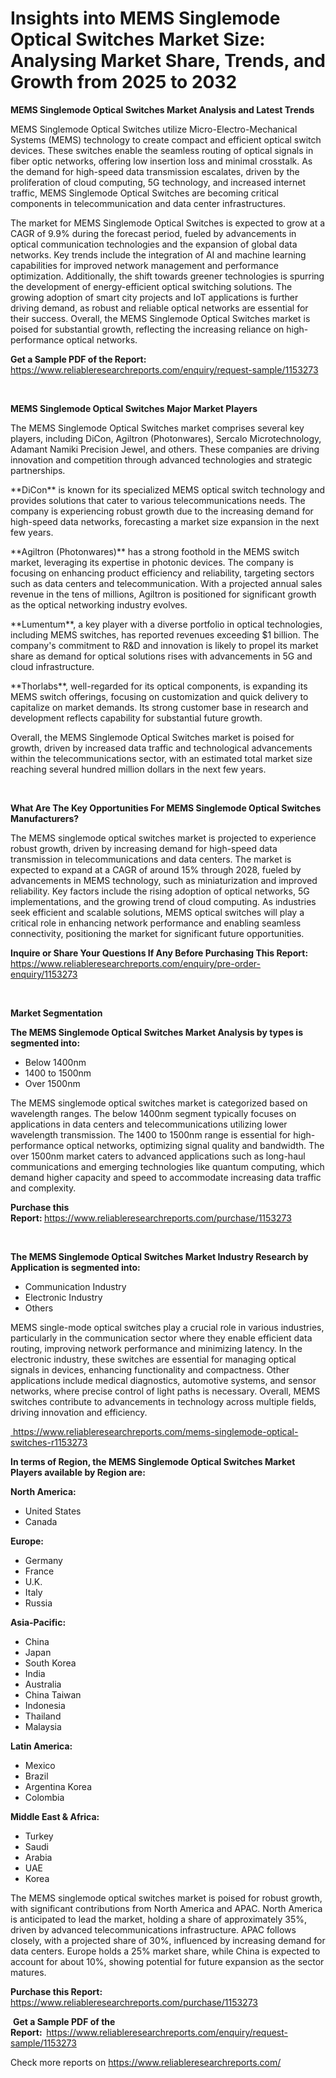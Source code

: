 <p><h1>Insights into MEMS Singlemode Optical Switches Market Size: Analysing Market Share, Trends, and Growth from 2025 to 2032</h1></p><p><strong>MEMS Singlemode Optical Switches Market Analysis and Latest Trends</strong></p>
<p><p>MEMS Singlemode Optical Switches utilize Micro-Electro-Mechanical Systems (MEMS) technology to create compact and efficient optical switch devices. These switches enable the seamless routing of optical signals in fiber optic networks, offering low insertion loss and minimal crosstalk. As the demand for high-speed data transmission escalates, driven by the proliferation of cloud computing, 5G technology, and increased internet traffic, MEMS Singlemode Optical Switches are becoming critical components in telecommunication and data center infrastructures.</p><p>The market for MEMS Singlemode Optical Switches is expected to grow at a CAGR of 9.9% during the forecast period, fueled by advancements in optical communication technologies and the expansion of global data networks. Key trends include the integration of AI and machine learning capabilities for improved network management and performance optimization. Additionally, the shift towards greener technologies is spurring the development of energy-efficient optical switching solutions. The growing adoption of smart city projects and IoT applications is further driving demand, as robust and reliable optical networks are essential for their success. Overall, the MEMS Singlemode Optical Switches market is poised for substantial growth, reflecting the increasing reliance on high-performance optical networks.</p></p>
<p><strong>Get a Sample PDF of the Report:&nbsp;</strong> <a href="https://www.reliableresearchreports.com/enquiry/request-sample/1153273?utm_campaign=2327&utm_medium=2&utm_source=Github&utm_content=ia&utm_term=13022025&utm_id=mems-singlemode-optical-switches">https://www.reliableresearchreports.com/enquiry/request-sample/1153273</a></p>
<p>&nbsp;</p>
<p><strong>MEMS Singlemode Optical Switches Major Market Players</strong></p>
<p><p>The MEMS Singlemode Optical Switches market comprises several key players, including DiCon, Agiltron (Photonwares), Sercalo Microtechnology, Adamant Namiki Precision Jewel, and others. These companies are driving innovation and competition through advanced technologies and strategic partnerships.</p><p>**DiCon** is known for its specialized MEMS optical switch technology and provides solutions that cater to various telecommunications needs. The company is experiencing robust growth due to the increasing demand for high-speed data networks, forecasting a market size expansion in the next few years.</p><p>**Agiltron (Photonwares)** has a strong foothold in the MEMS switch market, leveraging its expertise in photonic devices. The company is focusing on enhancing product efficiency and reliability, targeting sectors such as data centers and telecommunication. With a projected annual sales revenue in the tens of millions, Agiltron is positioned for significant growth as the optical networking industry evolves.</p><p>**Lumentum**, a key player with a diverse portfolio in optical technologies, including MEMS switches, has reported revenues exceeding $1 billion. The company's commitment to R&D and innovation is likely to propel its market share as demand for optical solutions rises with advancements in 5G and cloud infrastructure.</p><p>**Thorlabs**, well-regarded for its optical components, is expanding its MEMS switch offerings, focusing on customization and quick delivery to capitalize on market demands. Its strong customer base in research and development reflects capability for substantial future growth.</p><p>Overall, the MEMS Singlemode Optical Switches market is poised for growth, driven by increased data traffic and technological advancements within the telecommunications sector, with an estimated total market size reaching several hundred million dollars in the next few years.</p></p>
<p>&nbsp;</p>
<p><strong>What Are The Key Opportunities For MEMS Singlemode Optical Switches Manufacturers?</strong></p>
<p><p>The MEMS singlemode optical switches market is projected to experience robust growth, driven by increasing demand for high-speed data transmission in telecommunications and data centers. The market is expected to expand at a CAGR of around 15% through 2028, fueled by advancements in MEMS technology, such as miniaturization and improved reliability. Key factors include the rising adoption of optical networks, 5G implementations, and the growing trend of cloud computing. As industries seek efficient and scalable solutions, MEMS optical switches will play a critical role in enhancing network performance and enabling seamless connectivity, positioning the market for significant future opportunities.</p></p>
<p><strong>Inquire or Share Your Questions If Any Before Purchasing This Report:</strong> <a href="https://www.reliableresearchreports.com/enquiry/pre-order-enquiry/1153273?utm_campaign=2327&utm_medium=2&utm_source=Github&utm_content=ia&utm_term=13022025&utm_id=mems-singlemode-optical-switches">https://www.reliableresearchreports.com/enquiry/pre-order-enquiry/1153273</a></p>
<p>&nbsp;</p>
<p><strong>Market Segmentation</strong></p>
<p><strong>The MEMS Singlemode Optical Switches Market Analysis by types is segmented into:</strong></p>
<p><ul><li>Below 1400nm</li><li>1400 to 1500nm</li><li>Over 1500nm</li></ul></p>
<p><p>The MEMS singlemode optical switches market is categorized based on wavelength ranges. The below 1400nm segment typically focuses on applications in data centers and telecommunications utilizing lower wavelength transmission. The 1400 to 1500nm range is essential for high-performance optical networks, optimizing signal quality and bandwidth. The over 1500nm market caters to advanced applications such as long-haul communications and emerging technologies like quantum computing, which demand higher capacity and speed to accommodate increasing data traffic and complexity.</p></p>
<p><strong>Purchase this Report:&nbsp;</strong><a href="https://www.reliableresearchreports.com/purchase/1153273?utm_campaign=2327&utm_medium=2&utm_source=Github&utm_content=ia&utm_term=13022025&utm_id=mems-singlemode-optical-switches">https://www.reliableresearchreports.com/purchase/1153273</a></p>
<p>&nbsp;</p>
<p><strong>The MEMS Singlemode Optical Switches Market Industry Research by Application is segmented into:</strong></p>
<p><ul><li>Communication Industry</li><li>Electronic Industry</li><li>Others</li></ul></p>
<p><p>MEMS single-mode optical switches play a crucial role in various industries, particularly in the communication sector where they enable efficient data routing, improving network performance and minimizing latency. In the electronic industry, these switches are essential for managing optical signals in devices, enhancing functionality and compactness. Other applications include medical diagnostics, automotive systems, and sensor networks, where precise control of light paths is necessary. Overall, MEMS switches contribute to advancements in technology across multiple fields, driving innovation and efficiency.</p></p>
<p><a href="https://www.reliableresearchreports.com/mems-singlemode-optical-switches-r1153273?utm_campaign=2327&utm_medium=2&utm_source=Github&utm_content=ia&utm_term=13022025&utm_id=mems-singlemode-optical-switches">&nbsp;https://www.reliableresearchreports.com/mems-singlemode-optical-switches-r1153273</a></p>
<p><strong>In terms of Region, the MEMS Singlemode Optical Switches Market Players available by Region are:</strong></p>
<p>
    <p> <strong> North America: </strong>
        <ul>
            <li>United States</li>
            <li>Canada</li>
        </ul>
        </p> 
    <p> <strong> Europe: </strong>
        <ul>
            <li>Germany</li>
            <li>France</li>
            <li>U.K.</li>
            <li>Italy</li>
            <li>Russia</li>
        </ul>
        </p> 
    <p> <strong> Asia-Pacific: </strong>
        <ul>
            <li>China</li>
            <li>Japan</li>
            <li>South Korea</li>
            <li>India</li>
            <li>Australia</li>
            <li>China Taiwan</li>
            <li>Indonesia</li>
            <li>Thailand</li>
            <li>Malaysia</li>
        </ul>
        </p> 
    <p> <strong> Latin America: </strong>
        <ul>
            <li>Mexico</li>
            <li>Brazil</li>
            <li>Argentina Korea</li>
            <li>Colombia</li>
        </ul>
        </p> 
    <p> <strong> Middle East & Africa: </strong>
        <ul>
            <li>Turkey</li>
            <li>Saudi</li>
            <li>Arabia</li>
            <li>UAE</li>
            <li>Korea</li>
        </ul>
    </p>
    </p>
<p><p>The MEMS singlemode optical switches market is poised for robust growth, with significant contributions from North America and APAC. North America is anticipated to lead the market, holding a share of approximately 35%, driven by advanced telecommunications infrastructure. APAC follows closely, with a projected share of 30%, influenced by increasing demand for data centers. Europe holds a 25% market share, while China is expected to account for about 10%, showing potential for future expansion as the sector matures.</p></p>
<p><strong>Purchase this Report: </strong><a href="https://www.reliableresearchreports.com/purchase/1153273?utm_campaign=2327&utm_medium=2&utm_source=Github&utm_content=ia&utm_term=13022025&utm_id=mems-singlemode-optical-switches">https://www.reliableresearchreports.com/purchase/1153273</a></p>
<p>&nbsp;<strong>Get a Sample PDF of the Report:&nbsp;&nbsp;</strong><a href="https://www.reliableresearchreports.com/enquiry/request-sample/1153273?utm_campaign=2327&utm_medium=2&utm_source=Github&utm_content=ia&utm_term=13022025&utm_id=mems-singlemode-optical-switches">https://www.reliableresearchreports.com/enquiry/request-sample/1153273</a></p>
<p><strong></strong></p>
<p>Check more reports on <a href="https://www.reliableresearchreports.com/?utm_campaign=2327&utm_medium=2&utm_source=Github&utm_content=ia&utm_term=13022025&utm_id=mems-singlemode-optical-switches">https://www.reliableresearchreports.com/</a></p>